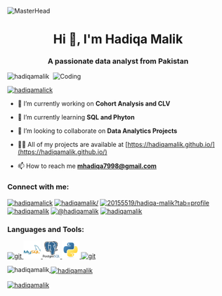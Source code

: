 ![MasterHead](https://static.vecteezy.com/system/resources/previews/008/689/787/original/data-analysis-banner-web-icon-analytics-data-mining-data-filter-pie-chart-presentation-database-flowchart-calculator-illustration-concept-vector.jpg)
<h1 align="center">Hi 👋, I'm Hadiqa Malik</h1>
<h3 align="center">A passionate data analyst from Pakistan</h3>
<img align="right" alt="Coding" width="400" src="https://i.pinimg.com/originals/fc/71/63/fc71635c7f1b09ed30413f59bb749582.gif">


<p align="left"> <img src="https://komarev.com/ghpvc/?username=hadiqamalik&label=Profile%20views&color=0e75b6&style=flat" alt="hadiqamalik" /> </p>

<p align="left"> <a href="https://twitter.com/hadiqamalick" target="blank"><img src="https://img.shields.io/twitter/follow/hadiqamalick?logo=twitter&style=for-the-badge" alt="hadiqamalick" /></a> </p>

- 🔭 I’m currently working on **Cohort Analysis and CLV**

- 🌱 I’m currently learning **SQL and Phyton**

- 👯 I’m looking to collaborate on **Data Analytics Projects**

- 👨‍💻 All of my projects are available at [https://hadiqamalik.github.io/](https://hadiqamalik.github.io/)

- 📫 How to reach me **mhadiqa7998@gmail.com**

<h3 align="left">Connect with me:</h3>
<p align="left">
<a href="https://twitter.com/hadiqamalick" target="blank"><img align="center" src="https://raw.githubusercontent.com/rahuldkjain/github-profile-readme-generator/master/src/images/icons/Social/twitter.svg" alt="hadiqamalick" height="30" width="40" /></a>
<a href="https://linkedin.com/in/hadiqamalik/" target="blank"><img align="center" src="https://raw.githubusercontent.com/rahuldkjain/github-profile-readme-generator/master/src/images/icons/Social/linked-in-alt.svg" alt="hadiqamalik/" height="30" width="40" /></a>
<a href="https://stackoverflow.com/users/20155519/hadiqa-malik?tab=profile" target="blank"><img align="center" src="https://raw.githubusercontent.com/rahuldkjain/github-profile-readme-generator/master/src/images/icons/Social/stack-overflow.svg" alt="20155519/hadiqa-malik?tab=profile" height="30" width="40" /></a>
<a href="https://kaggle.com/hadiqamalik" target="blank"><img align="center" src="https://raw.githubusercontent.com/rahuldkjain/github-profile-readme-generator/master/src/images/icons/Social/kaggle.svg" alt="hadiqamalik" height="30" width="40" /></a>
<a href="https://medium.com/@hadiqamalik" target="blank"><img align="center" src="https://raw.githubusercontent.com/rahuldkjain/github-profile-readme-generator/master/src/images/icons/Social/medium.svg" alt="@hadiqamalik" height="30" width="40" /></a>
<a href="https://www.hackerrank.com/hadiqamalik" target="blank"><img align="center" src="https://raw.githubusercontent.com/rahuldkjain/github-profile-readme-generator/master/src/images/icons/Social/hackerrank.svg" alt="hadiqamalik" height="30" width="40" /></a>
</p>

<h3 align="left">Languages and Tools:</h3>
<p align="left"> <a href="https://git-scm.com/" target="_blank" rel="noreferrer"> <img src="https://www.vectorlogo.zone/logos/git-scm/git-scm-icon.svg" alt="git" width="40" height="40"/> </a> <a href="https://www.mysql.com/" target="_blank" rel="noreferrer"> <img src="https://raw.githubusercontent.com/devicons/devicon/master/icons/mysql/mysql-original-wordmark.svg" alt="mysql" width="40" height="40"/> </a> <a href="https://www.postgresql.org" target="_blank" rel="noreferrer"> <img src="https://raw.githubusercontent.com/devicons/devicon/master/icons/postgresql/postgresql-original-wordmark.svg" alt="postgresql" width="40" height="40"/> </a> <a href="https://www.python.org" target="_blank" rel="noreferrer"> <img src="https://raw.githubusercontent.com/devicons/devicon/master/icons/python/python-original.svg" alt="python" width="40" height="40"/> </a> <a href="[https://git-scm.com/](https://powerbi.https://powerbi.microsoft.com/en-us/icrosoft.com/en-us/)" target="_blank" rel="noreferrer"> <img src="https://raw.githubusercontent.com/microsoft/PowerBI-Icons/main/SVG/Power-BI.svg" alt="git" width="40" height="40"/> </p> <p align="left"> 
	

<p><img align="left" src="https://github-readme-stats.vercel.app/api/top-langs?username=hadiqamalik&show_icons=true&locale=en&layout=compact" alt="hadiqamalik" /></p>

<p>&nbsp;<img align="center" src="https://github-readme-stats.vercel.app/api?username=hadiqamalik&show_icons=true&locale=en" alt="hadiqamalik" /></p>

<p><img align="center" src="https://github-readme-streak-stats.herokuapp.com/?user=hadiqamalik&" alt="hadiqamalik" /></p>
